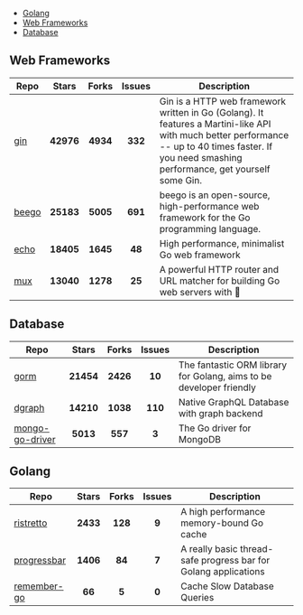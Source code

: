 
- [Golang](#golang)
- [Web Frameworks](#web-frameworks)
- [Database](#database)

## Web Frameworks

| Repo | Stars  | Forks  | Issues | Description |
| ---- | :----: | :----: | :----: | ----------- |
| [gin](https://github.com/gin-gonic/gin) | **42976** | **4934** | **332** | Gin is a HTTP web framework written in Go (Golang). It features a Martini-like API with much better performance -- up to 40 times faster. If you need smashing performance, get yourself some Gin. |
| [beego](https://github.com/astaxie/beego) | **25183** | **5005** | **691** | beego is an open-source, high-performance web framework for the Go programming language. |
| [echo](https://github.com/labstack/echo) | **18405** | **1645** | **48** | High performance, minimalist Go web framework |
| [mux](https://github.com/gorilla/mux) | **13040** | **1278** | **25** | A powerful HTTP router and URL matcher for building Go web servers with 🦍 |

## Database

| Repo | Stars  | Forks  | Issues | Description |
| ---- | :----: | :----: | :----: | ----------- |
| [gorm](https://github.com/go-gorm/gorm) | **21454** | **2426** | **10** | The fantastic ORM library for Golang, aims to be developer friendly |
| [dgraph](https://github.com/dgraph-io/dgraph) | **14210** | **1038** | **110** | Native GraphQL Database with graph backend |
| [mongo-go-driver](https://github.com/mongodb/mongo-go-driver) | **5013** | **557** | **3** | The Go driver for MongoDB |

## Golang

| Repo | Stars  | Forks  | Issues | Description |
| ---- | :----: | :----: | :----: | ----------- |
| [ristretto](https://github.com/dgraph-io/ristretto) | **2433** | **128** | **9** | A high performance memory-bound Go cache |
| [progressbar](https://github.com/schollz/progressbar) | **1406** | **84** | **7** | A really basic thread-safe progress bar for Golang applications |
| [remember-go](https://github.com/rocketlaunchr/remember-go) | **66** | **5** | **0** | Cache Slow Database Queries |
